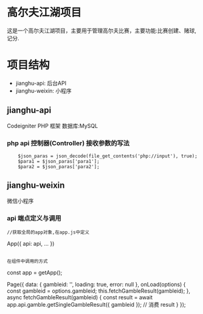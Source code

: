 # 高尔夫江湖项目
这是一个高尔夫江湖项目，主要用于管理高尔夫比赛，主要功能:比赛创建、赌球,记分.

# 项目结构
- jianghu-api: 后台API
- jianghu-weixin: 小程序

## jianghu-api
Codeigniter PHP 框架
数据库:MySQL

### php api 控制器(Controller) 接收参数的写法

```
    $json_paras = json_decode(file_get_contents('php://input'), true);
    $para1 = $json_paras['para1'];
    $para2 = $json_paras['para2'];
```

## jianghu-weixin
微信小程序

### api 端点定义与调用

```
//获取全局的app对象,在app.js中定义

```
App({
    api: api,
    ...
})
```

在组件中调用的方式

```
const app = getApp();

Page({
    data: {
        gambleid: '',
        loading: true,
        error: null
    },
    onLoad(options) {
        const gambleid = options.gambleid;
        this.fetchGambleResult(gambleid);
    },
    async fetchGambleResult(gambleid) {
        const result = await app.api.gamble.getSingleGambleResult({ gambleid });
        // 消费 result
    }
}); 
```


